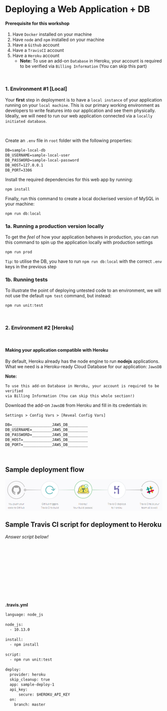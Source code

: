 # Deploying a Web Application + DB

#### Prerequisite for this workshop
1) Have `Docker` installed on your machine
2) Have `node` and `npm` installed on your machine
3) Have a `Github` account
4) Have a `TravisCI` account
5) Have a `Heroku` account
   - **Note:** To use an add-on `Database` in Heroku, your account is required to be verified via `Billing Information` (You can skip this part)

<br>

###  1. Environment #1 [Local]

Your **first** step in deployment is to have a `local instance` of your application running on your `local machine`. This is our primary working environment as developers to write features into our application and see them physically. Ideally, we will need to run our web application connected via a `locally initiated database`.

<br>

Create an `.env` file in `root` folder with the following properties:

```
DB=sample-local-db
DB_USERNAME=sample-local-user
DB_PASSWORD=sample-local-password
DB_HOST=127.0.0.1
DB_PORT=3306
```

Install the required dependencies for this web app by running:

```
npm install
```

Finally, run this command to create a local dockerised version of MySQL in your machine:

```
npm run db:local
```

### 1a. Running a production version locally

To get the *feel* of how your application behaves in production, you can run this command to spin up the application locally with production settings 
```
npm run prod
```
`Tip`: to utilise the DB, you have to run `npm run db:local` with the correct `.env` keys in the previous step 
<br>

### 1b. Running tests

To illustrate the point of deploying untested code to an environment, we will not use the default `npm test` command, but instead:
```
npm run unit:test
```
<br>

### 2. Environment #2 [Heroku] 

<br>

#### Making your application compatible with Heroku 


By default, Heroku already has the node engine to run **nodejs** applications. What we need is a Heroku-ready Cloud Database for our application: `JawsDB`

**Note:**
```
To use this add-on Database in Heroku, your account is required to be verified 
via Billing Information (You can skip this whole section!)
```

Download the add-on `JawsDB` from Heroku and fill in its credentials in:

`Settings > Config Vars > [Reveal Config Vars]`

```
DB=__________________JAWS_DB_________
DB_USERNAME=_________JAWS_DB_________
DB_PASSWORD=_________JAWS_DB_________
DB_HOST=_____________JAWS_DB_________
DB_PORT=_____________JAWS_DB_________
```

<br>

## Sample deployment flow
![deployment flow](deploy-flowchart.png "deployment flow")

## Sample Travis CI script for deployment to Heroku
*Answer script below!*
<br>
<br>
<br>
<br>
<br>
<br>
<br>
<br>
<br>
<br>
<br>
<br>

**.travis.yml**

```
language: node_js

node_js: 
  - 10.13.0

install:
  - npm install

script:
  - npm run unit:test

deploy:
  provider: heroku
  skip_cleanup: true
  app: sample-deploy-1
  api_key: 
      secure: $HEROKU_API_KEY
  on:
    branch: master
```